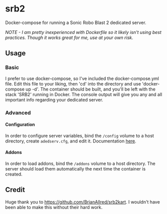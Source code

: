 # srb2

Docker-compose for running a Sonic Robo Blast 2 dedicated server.

*NOTE - I am pretty inexperienced with Dockerfile so it likely isn't using best practices. Though it works great for me, use at your own risk.*

## Usage

### Basic

I prefer to use docker-compose, so I've included the docker-compose.yml file. Edit this file to your liking, then 'cd' into the directory and use 'docker-compose up -d'. The container should be built, and you'll be left with the stack 'SRB2' running in Docker. The console output will give you any and all important info regarding your dedicated server.

### Advanced

#### Configuration

In order to configure server variables, bind the `/config` volume to a host directory, create `adedserv.cfg`, and edit it. Documentation [here](https://wiki.srb2.org/wiki/Console/Variables#Server_options).

#### Addons

In order to load addons, bind the `/addons` volume to a host directory. The server should load them automatically the next time the container is created.

## Credit

Huge thank you to https://github.com/BrianAllred/srb2kart. I wouldn't have been able to make this without their hard work.

